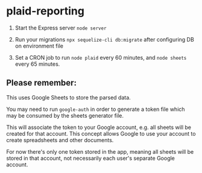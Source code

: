 # plaid-reporting

1. Start the Express server `node server`

2. Run your migrations `npx sequelize-cli db:migrate` after configuring DB on environment file

3. Set a CRON job to run `node plaid` every 60 minutes, and `node sheets` every 65 minutes.

## Please remember:

This uses Google Sheets to store the parsed data.

You may need to run `google-auth` in order to generate a token file which may be consumed by the sheets generator file.

This will associate the token to your Google account, e.g. all sheets will be created for that account. This concept allows Google to use your account to create spreadsheets and other documents.

For now there's only one token stored in the app, meaning all sheets will be stored in that account, not necessarily each user's separate Google account.
